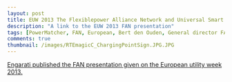 ```yaml
---
layout: post
title: EUW 2013 The Flexiblepower Alliance Network and Universal Smart Energy Framework
description: "A link to the EUW 2013 FAN presentation"
tags: [PowerMatcher, FAN, European, Bert den Ouden, General director FAN, Netherlands]
comments: true
thumbnail: /images/RTEmagicC_ChargingPointSign.JPG.JPG
---
```


[Engarati published the FAN presentation given on the European utility week 2013.](http://www.engerati.com/on-demand/flexiblepower-alliance-network-and-universal-smart-energy-framework/3109)
